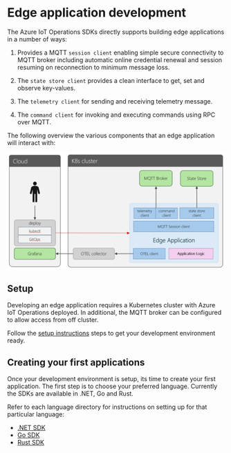 # Edge application development

The Azure IoT Operations SDKs directly supports building edge applications in a number of ways:

1. Provides a MQTT `session client` enabling simple secure connectivity to MQTT broker including automatic online credential renewal and session resuming on reconnection to minimum message loss.

1. The `state store client` provides a clean interface to get, set and observe key-values.

1. The `telemetry client` for sending and receiving telemetry message.

1. The `command client` for invoking and executing commands using RPC over MQTT.

The following overview the various components that an edge application will interact with:

![alt text](images/edge-applications.png)

## Setup

Developing an edge application requires a Kubernetes cluster with Azure IoT Operations deployed. In additional, the MQTT broker can be configured to allow access from off cluster.

Follow the [setup instructions](../setup.md) steps to get your development environment ready.

## Creating your first applications

Once your development environment is setup, its time to create your first application. The first step is to choose your preferred language. Currently the SDKs are available in .NET, Go and Rust.

Refer to each language directory for instructions on setting up for that particular language:

* [.NET SDK](/dotnet)
* [Go SDK](/go)
* [Rust SDK](/rust)
